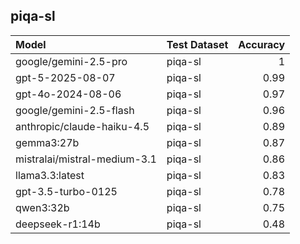 ## piqa-sl

| Model                        | Test Dataset   |   Accuracy |
|:-----------------------------|:---------------|-----------:|
| google/gemini-2.5-pro        | piqa-sl        |       1    |
| gpt-5-2025-08-07             | piqa-sl        |       0.99 |
| gpt-4o-2024-08-06            | piqa-sl        |       0.97 |
| google/gemini-2.5-flash      | piqa-sl        |       0.96 |
| anthropic/claude-haiku-4.5   | piqa-sl        |       0.89 |
| gemma3:27b                   | piqa-sl        |       0.87 |
| mistralai/mistral-medium-3.1 | piqa-sl        |       0.86 |
| llama3.3:latest              | piqa-sl        |       0.83 |
| gpt-3.5-turbo-0125           | piqa-sl        |       0.78 |
| qwen3:32b                    | piqa-sl        |       0.75 |
| deepseek-r1:14b              | piqa-sl        |       0.48 |
